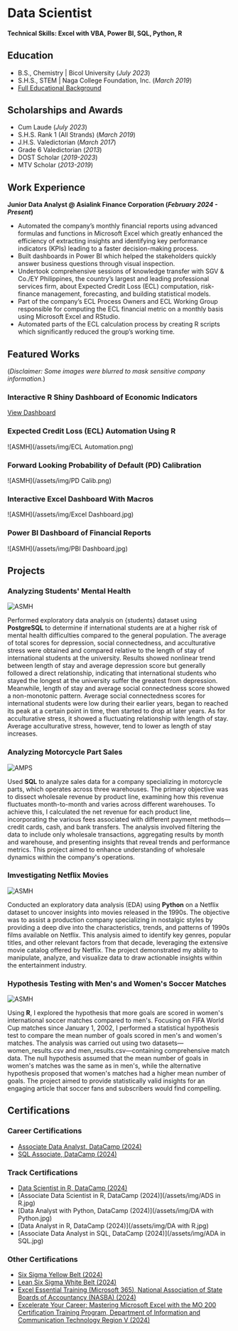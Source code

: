 # Data Scientist

#### Technical Skills: Excel with VBA, Power BI, SQL, Python, R

## Education					       		
- B.S., Chemistry	| Bicol University (_July 2023_)  			        		
- S.H.S., STEM | Naga College Foundation, Inc. (_March 2019_)
- [Full Educational Background](/assets/img/FEB.png)

## Scholarships and Awards			       		
- Cum Laude (_July 2023_)          		
- S.H.S. Rank 1 (All Strands) (_March 2019_)
- J.H.S. Valedictorian (_March 2017_)
- Grade 6 Valedictorian (_2013_)
- DOST Scholar (_2019-2023_)
- MTV Scholar (_2013-2019_)

## Work Experience
**Junior Data Analyst @ Asialink Finance Corporation (_February 2024 - Present_)**
- Automated the company’s monthly financial reports using advanced formulas and functions in Microsoft Excel which greatly enhanced the efficiency of extracting insights and identifying key performance indicators (KPIs) leading to a faster decision-making process.
- Built dashboards in Power BI which helped the stakeholders quickly answer business questions through visual inspection. 
- Undertook comprehensive sessions of knowledge transfer with SGV & Co./EY Philippines, the country’s largest and leading professional services firm, about Expected Credit Loss (ECL) computation, risk-finance management, forecasting, and building statistical models.
- Part of the company’s ECL Process Owners and ECL Working Group responsible for computing the ECL financial metric on a monthly basis using Microsoft Excel and RStudio.
- Automated parts of the ECL calculation process by creating R scripts which significantly reduced the group’s working time.
  
## Featured Works
(_Disclaimer: Some images were blurred to mask sensitive company information._)
### Interactive R Shiny Dashboard of Economic Indicators
[View Dashboard](https://haroldchavenia.shinyapps.io/economic_indicators/)
### Expected Credit Loss (ECL) Automation Using R
![ASMH](/assets/img/ECL Automation.png)
### Forward Looking Probability of Default (PD) Calibration
![ASMH](/assets/img/PD Calib.png)
### Interactive Excel Dashboard With Macros
![ASMH](/assets/img/Excel Dashboard.jpg)
### Power BI Dashboard of Financial Reports
![ASMH](/assets/img/PBI Dashboard.jpg)

## Projects
### Analyzing Students' Mental Health
![ASMH](/assets/img/asmh_postgresql.png)

Performed exploratory data analysis on {students} dataset using **PostgreSQL** to determine if international students are at a higher risk of mental health difficulties compared to the general population. The average of total scores for depression, social connectedness, and acculturative stress were obtained and compared relative to the length of stay of international students at the university. Results showed nonlinear trend between length of stay and average depression score but generally followed a direct relationship, indicating that international students who stayed the longest at the university suffer the greatest from depression. Meanwhile, length of stay and average social connectedness score showed a non-monotonic pattern. Average social connectedness scores for international students were low during their earlier years, began to reached its peak at a certain point in time, then started to drop at later years. As for acculturative stress, it showed a fluctuating relationship with length of stay. Average acculturative stress, however, tend to lower as length of stay increases.

### Analyzing Motorcycle Part Sales
![AMPS](/assets/img/amps_sql.jpg)

Used **SQL** to analyze sales data for a company specializing in motorcycle parts, which operates across three warehouses. The primary objective was to dissect wholesale revenue by product line, examining how this revenue fluctuates month-to-month and varies across different warehouses. To achieve this, I calculated the net revenue for each product line, incorporating the various fees associated with different payment methods—credit cards, cash, and bank transfers. The analysis involved filtering the data to include only wholesale transactions, aggregating results by month and warehouse, and presenting insights that reveal trends and performance metrics. This project aimed to enhance understanding of wholesale dynamics within the company's operations.

### Imvestigating Netflix Movies
![ASMH](/assets/img/netflix.jpeg)

Conducted an exploratory data analysis (EDA) using **Python** on a Netflix dataset to uncover insights into movies released in the 1990s. The objective was to assist a production company specializing in nostalgic styles by providing a deep dive into the characteristics, trends, and patterns of 1990s films available on Netflix. This analysis aimed to identify key genres, popular titles, and other relevant factors from that decade, leveraging the extensive movie catalog offered by Netflix. The project demonstrated my ability to manipulate, analyze, and visualize data to draw actionable insights within the entertainment industry.

### Hypothesis Testing with Men's and Women's Soccer Matches
![ASMH](/assets/img/soccer.png)

Using **R**, I explored the hypothesis that more goals are scored in women's international soccer matches compared to men's. Focusing on FIFA World Cup matches since January 1, 2002, I performed a statistical hypothesis test to compare the mean number of goals scored in men's and women's matches. The analysis was carried out using two datasets—women_results.csv and men_results.csv—containing comprehensive match data. The null hypothesis assumed that the mean number of goals in women's matches was the same as in men's, while the alternative hypothesis proposed that women's matches had a higher mean number of goals. The project aimed to provide statistically valid insights for an engaging article that soccer fans and subscribers would find compelling.

## Certifications
### Career Certifications
- [Associate Data Analyst, DataCamp (2024)](/assets/img/ADA.jpg)
- [SQL Associate, DataCamp (2024)](/assets/img/SQA.jpg)

### Track Certifications
- [Data Scientist in R, DataCamp (2024)](/assets/img/DS_in_R.jpg)
- [Associate Data Scientist in R, DataCamp (2024)](/assets/img/ADS in R.jpg)
- [Data Analyst with Python, DataCamp (2024)](/assets/img/DA with Python.jpg)
- [Data Analyst in R, DataCamp (2024)](/assets/img/DA with R.jpg)
- [Associate Data Analyst in SQL, DataCamp (2024)](/assets/img/ADA in SQL.jpg)

### Other Certifications
- [Six Sigma Yellow Belt (2024)](/assets/img/SSYB.jpg)
- [Lean Six Sigma White Belt (2024)](/assets/img/LSSWB.jpg)
- [Excel Essential Training (Microsoft 365), National Association of State Boards of Accountancy (NASBA) (2024)](/assets/img/Excel.jpg)
- [Excelerate Your Career: Mastering Microsoft Excel with the MO 200 Certification Training Program, Department of Information and Communication Technology Region V (2024)](/assets/img/Excel2.jpg)
